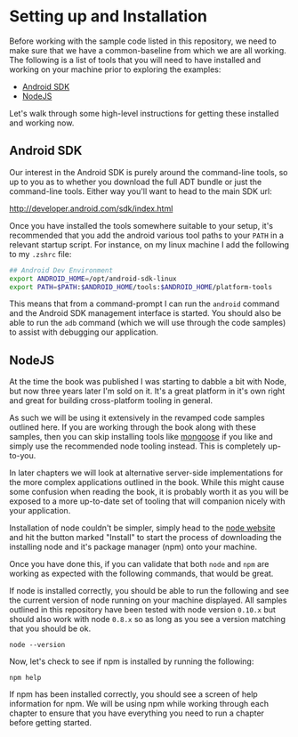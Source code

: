 # Setting up and Installation

Before working with the sample code listed in this repository, we need to make sure that we have a common-baseline from which we are all working. The following is a list of tools that you will need to have installed and working on your machine prior to exploring the examples:

- [Android SDK](http://developer.android.com/sdk/index.html)
- [NodeJS](http://nodejs.org)

Let's walk through some high-level instructions for getting these installed and working now.

## Android SDK

Our interest in the Android SDK is purely around the command-line tools, so up to you as to whether you download the full ADT bundle or just the command-line tools. Either way you'll want to head to the main SDK url:

<http://developer.android.com/sdk/index.html>

Once you have installed the tools somewhere suitable to your setup, it's recommended that you add the android various tool paths to your `PATH` in a relevant startup script.  For instance, on my linux machine I add the following to my `.zshrc` file:

```sh
## Android Dev Environment
export ANDROID_HOME=/opt/android-sdk-linux
export PATH=$PATH:$ANDROID_HOME/tools:$ANDROID_HOME/platform-tools
```

This means that from a command-prompt I can run the `android` command and the Android SDK management interface is started.  You should also be able to run the `adb` command (which we will use through the code samples) to assist with debugging our application.

## NodeJS

At the time the book was published I was starting to dabble a bit with Node, but now three years later I'm sold on it.  It's a great platform in it's own right and great for building cross-platform tooling in general.

As such we will be using it extensively in the revamped code samples outlined here.  If you are working through the book along with these samples, then you can skip installing tools like [mongoose](https://code.google.com/p/mongoose/) if you like and simply use the recommended node tooling instead.  This is completely up-to-you.

In later chapters we will look at alternative server-side implementations for the more complex applications outlined in the book.  While this might cause some confusion when reading the book, it is probably worth it as you will be exposed to a more up-to-date set of tooling that will companion nicely with your application.

Installation of node couldn't be simpler, simply head to the [node website](http://nodejs.org/) and hit the button marked "Install" to start the process of downloading the installing node and it's package manager (npm) onto your machine.

Once you have done this, if you can validate that both `node` and `npm` are working as expected with the following commands, that would be great.

If node is installed correctly, you should be able to run the following and see the current version of node running on your machine displayed.  All samples outlined in this repository have been tested with node version `0.10.x` but should also work with node `0.8.x` so as long as you see a version matching that you should be ok.

```
node --version
```

Now, let's check to see if npm is installed by running the following:

```
npm help
```

If npm has been installed correctly, you should see a screen of help information for npm.  We will be using npm while working through each chapter to ensure that you have everything you need to run a chapter before getting started.



